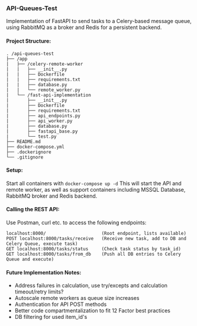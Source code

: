 ### API-Queues-Test

Implementation of FastAPI to send tasks to a Celery-based message queue, using RabbitMQ as a broker and Redis for a
persistent backend.

#### Project Structure:

    . /api-queues-test
    ├── /app              
    |   ├── /celery-remote-worker   
    |   |   ├── __init__.py   
    |   |   ├── Dockerfile
    |   |   ├── requirements.txt
    |   |   ├── database.py
    |   |   └── remote_worker.py
    |   └── /fast-api-implementation   
    |       ├── __init__.py
    |       ├── Dockerfile
    |       ├── requirements.txt
    |       ├── api_endpoints.py
    |       ├── api_worker.py
    |       ├── database.py
    |       ├── fastapi_base.py
    |       └── test.py  
    ├── README.md
    ├── docker-compose.yml
    ├── .dockerignore
    └── .gitignore

#### Setup:

Start all containers with ```docker-compose up -d```
This will start the API and remote worker, as well as support containers including MSSQL Database, RabbitMQ broker and 
Redis backend.

#### Calling the REST API:

Use Postman, curl etc. to access the following endpoints:

    localhost:8000/                     (Root endpoint, lists available)
    POST localhost:8000/tasks/receive   (Receive new task, add to DB and Celery Queue, execute task)
    GET localhost:8000/tasks/status     (Check task status by task_id)
    GET localhost:8000/tasks/from_db    (Push all DB entries to Celery Queue and execute)
    

#### Future Implementation Notes:
* Address failures in calculation, use try/excepts and calculation timeout/retry limits?
* Autoscale remote workers as queue size increases
* Authentication for API POST methods
* Better code compartmentalization to fit 12 Factor best practices
* DB filtering for used item_id's